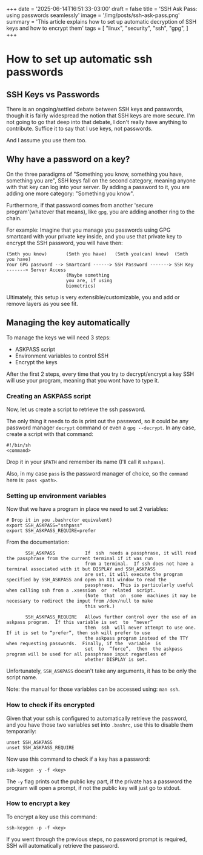 +++
date = '2025-06-14T16:51:33-03:00'
draft = false
title = 'SSH Ask Pass: using passwords seamlessly'
image = '/img/posts/ssh-ask-pass.png'
summary =  'This article explains how to set up automatic decryption of SSH keys and how to encrypt them'
tags = [
    "linux",
    "security",
    "ssh",
    "gpg",
]
+++

# How to set up automatic ssh passwords

## SSH Keys vs Passwords

There is an ongoing/settled debate between SSH keys and passwords, though it is fairly widespread the
notion that SSH keys are more secure. I'm not going to go that deep into that debate, I don't really
have anything to contribute. Suffice it to say that I use keys, not passwords.

And I assume you use them too.

## Why have a password on a key?

On the three paradigms of "Something you know, something you have, something you are", SSH keys fall
on the second category, meaning anyone with that key can log into your server. By adding a password
to it, you are adding one more category: "Something you know".

Furthermore, if that password comes from another 'secure program'(whatever that means), like `gpg`,
you are adding another ring to the chain.

For example: Imagine that you manage you passwords using
GPG smartcard with your private key inside, and you use that private key to encrypt the SSH password,
you will have then:
```
(Smth you know)       (Smth you have)   (Smth you(can) know)  (Smth you have)
Your GPG password --> Smartcard ------> SSH Password -------> SSH Key -------> Server Access
                      (Maybe something
                      you are, if using
                      biometrics)
```

Ultimately, this setup is very extensible/customizable, you and add or remove layers as you see fit.

## Managing the key automatically

To manage the keys we will need 3 steps:
- ASKPASS script
- Environment variables to control SSH
- Encrypt the keys

After the first 2 steps, every time that you try to decrypt/encrypt a key SSH will use your program, meaning that
you wont have to type it.

### Creating an ASKPASS script
Now, let us create a script to retrieve the ssh password.

The only thing it needs to do is print out the password, so it could be any password manager `decrypt`
command or even a `gpg --decrypt`. In any case, create a script with that command:
```
#!/bin/sh
<command>
```
Drop it in your `$PATH` and remember its name (I'll call it `sshpass`).

Also, in my case `pass` is the password manager of choice, so the `command` here is: `pass <path>`.

### Setting up environment variables

Now that we have a program in place we need to set 2 variables:
```
# Drop it in you .bashrc(or equivalent)
export SSH_ASKPASS="sshpass"
export SSH_ASKPASS_REQUIRE=prefer
```
From the documentation:
```
       SSH_ASKPASS           If  ssh  needs a passphrase, it will read the passphrase from the current terminal if it was run
                             from a terminal.  If ssh does not have a terminal associated with it but DISPLAY and SSH_ASKPASS
                             are set, it will execute the program specified by SSH_ASKPASS and open an X11 window to read the
                             passphrase.  This is particularly useful when calling ssh from a .xsession  or  related  script.
                             (Note  that  on  some  machines it may be necessary to redirect the input from /dev/null to make
                             this work.)

       SSH_ASKPASS_REQUIRE   Allows further control over the use of an askpass program.  If this variable is set  to  “never”
                             then  ssh  will never attempt to use one.  If it is set to “prefer”, then ssh will prefer to use
                             the askpass program instead of the TTY when requesting passwords.  Finally, if the  variable  is
                             set  to  “force”,  then  the askpass program will be used for all passphrase input regardless of
                             whether DISPLAY is set.
```

Unfortunately, `SSH_ASKPASS` doesn't take any arguments, it has to be only the script name.

Note: the manual for those variables can be accessed using: `man ssh`.

### How to check if its encrypted

Given that your ssh is configured to automatically retrieve the password, and you have those two variables
set into `.bashrc`, use this to disable them temporarily:
```
unset SSH_ASKPASS
unset SSH_ASKPASS_REQUIRE
```

Now use this command to check if a key has a password:
```
ssh-keygen -y -f <key>
```
The `-y` flag prints out the public key part, if the private has a password the program will open a prompt,
if not the public key will just go to stdout.

### How to encrypt a key

To encrypt a key use this command:
```
ssh-keygen -p -f <key>
```
If you went through the previous steps, no password prompt is required, SSH will automatically retrieve the
password.

